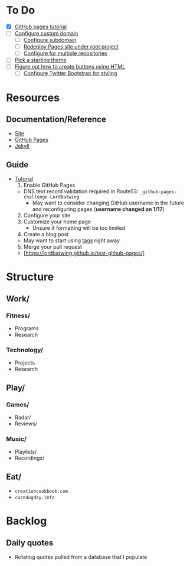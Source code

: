 # To Do
- [x] [GitHub pages tutorial](https://github.com/skills/github-pages)
- [ ] [Configure custom domain](https://docs.github.com/en/pages/configuring-a-custom-domain-for-your-github-pages-site)
  - [ ] [Configure subdomain](https://docs.github.com/en/pages/configuring-a-custom-domain-for-your-github-pages-site/managing-a-custom-domain-for-your-github-pages-site#configuring-a-subdomain)
  - [ ] [Redeploy Pages site under root project](https://github.com/LordBatwing/blakejacobus.com)
  - [ ] [Configure for multiple repositories](https://docs.github.com/en/pages/configuring-a-custom-domain-for-your-github-pages-site/about-custom-domains-and-github-pages#using-a-custom-domain-across-multiple-repositories)
- [ ] [Pick a starting theme](https://jekyllrb.com/docs/themes/)
- [ ] [Figure out how to create buttons using HTML](https://jekyllcodex.org/without-plugin/buttons/)
  - [ ] [Configure Twitter Bootstrap for styling](https://getbootstrap.com/2.0.2/)

# Resources

## Documentation/Reference

- [Site](https://lordbatwing.github.io/test-github-pages/)
- [GitHub Pages](https://docs.github.com/en/pages/quickstart)
- [Jekyll](https://jekyllrb.com/docs/github-pages/)

## Guide

- [Tutorial](https://github.com/skills/github-pages)
  1. Enable GitHub Pages
    - DNS text record validation required in Route53: `_github-pages-challenge-LordBatwing`
      - May want to consider changing GitHub username in the future and reconfiguring pages (**username changed on 1/17**)
  2. Configure your site
  3. Customize your home page
     - Unsure if formatting will be too limited 
  4. Create a blog post
    - May want to start using [tags](https://jekyllrb.com/docs/front-matter/) right away
  5. Merge your pull request
    - [https://lordbatwing.github.io/test-github-pages/]

# Structure

## Work/

### Fitness/
- Programs
- Research

### Technology/
- Projects
- Research

## Play/

### Games/
- Radar/
- Reviews/

### Music/
- Playlists/
- Recordings/

## Eat/
- `creationcookbook.com`
- `corndogday.info`

# Backlog

## Daily quotes
- Rotating quotes pulled from a database that I populate